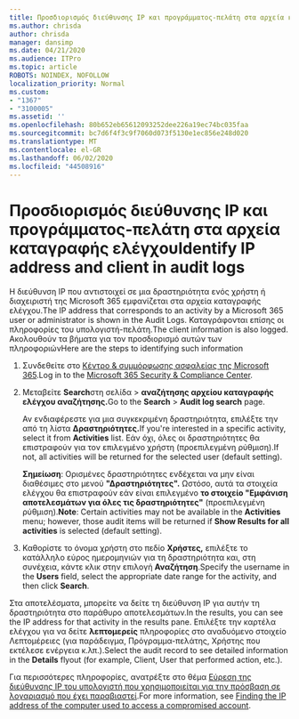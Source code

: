 ```yaml
---
title: Προσδιορισμός διεύθυνσης IP και προγράμματος-πελάτη στα αρχεία καταγραφής ελέγχου
ms.author: chrisda
author: chrisda
manager: dansimp
ms.date: 04/21/2020
ms.audience: ITPro
ms.topic: article
ROBOTS: NOINDEX, NOFOLLOW
localization_priority: Normal
ms.custom:
- "1367"
- "3100005"
ms.assetid: ''
ms.openlocfilehash: 80b652eb65612093252dee226a19ec74bc035faa
ms.sourcegitcommit: bc7d6f4f3c9f7060d073f5130e1ec856e248d020
ms.translationtype: MT
ms.contentlocale: el-GR
ms.lasthandoff: 06/02/2020
ms.locfileid: "44508916"
---
```

# <a name="identify-ip-address-and-client-in-audit-logs"></a><span data-ttu-id="bed06-102">Προσδιορισμός διεύθυνσης IP και προγράμματος-πελάτη στα αρχεία καταγραφής ελέγχου</span><span class="sxs-lookup"><span data-stu-id="bed06-102">Identify IP address and client in audit logs</span></span>

<span data-ttu-id="bed06-103">Η διεύθυνση IP που αντιστοιχεί σε μια δραστηριότητα ενός χρήστη ή διαχειριστή της Microsoft 365 εμφανίζεται στα αρχεία καταγραφής ελέγχου.</span><span class="sxs-lookup"><span data-stu-id="bed06-103">The IP address that corresponds to an activity by a Microsoft 365 user or administrator is shown in the Audit Logs.</span></span> <span data-ttu-id="bed06-104">Καταγράφονται επίσης οι πληροφορίες του υπολογιστή-πελάτη.</span><span class="sxs-lookup"><span data-stu-id="bed06-104">The client information is also logged.</span></span> <span data-ttu-id="bed06-105">Ακολουθούν τα βήματα για τον προσδιορισμό αυτών των πληροφοριών</span><span class="sxs-lookup"><span data-stu-id="bed06-105">Here are the steps to identifying such information</span></span>

1. <span data-ttu-id="bed06-106">Συνδεθείτε στο [Κέντρο & συμμόρφωσης ασφαλείας της Microsoft 365](https://protection.office.com/).</span><span class="sxs-lookup"><span data-stu-id="bed06-106">Log in to the [Microsoft 365 Security & Compliance Center](https://protection.office.com/).</span></span>

2. <span data-ttu-id="bed06-107">Μεταβείτε **Search**στη σελίδα  >  **αναζήτησης αρχείου καταγραφής ελέγχου αναζήτησης.**</span><span class="sxs-lookup"><span data-stu-id="bed06-107">Go to the **Search** > **Audit log search** page.</span></span>

   <span data-ttu-id="bed06-108">Αν ενδιαφέρεστε για μια συγκεκριμένη δραστηριότητα, επιλέξτε την από τη λίστα **Δραστηριότητες.**</span><span class="sxs-lookup"><span data-stu-id="bed06-108">If you're interested in a specific activity, select it from **Activities** list.</span></span> <span data-ttu-id="bed06-109">Εάν όχι, όλες οι δραστηριότητες θα επιστραφούν για τον επιλεγμένο χρήστη (προεπιλεγμένη ρύθμιση).</span><span class="sxs-lookup"><span data-stu-id="bed06-109">If not, all activities will be returned for the selected user (default setting).</span></span>

   <span data-ttu-id="bed06-110">**Σημείωση**: Ορισμένες δραστηριότητες ενδέχεται να μην είναι διαθέσιμες στο μενού **"Δραστηριότητες".** Ωστόσο, αυτά τα στοιχεία ελέγχου θα επιστραφούν εάν είναι επιλεγμένο **το στοιχείο "Εμφάνιση αποτελεσμάτων για όλες τις δραστηριότητες"** (προεπιλεγμένη ρύθμιση).</span><span class="sxs-lookup"><span data-stu-id="bed06-110">**Note**: Certain activities may not be available in the **Activities** menu; however, those audit items will be returned if **Show Results for all activities** is selected (default setting).</span></span>

3. <span data-ttu-id="bed06-111">Καθορίστε το όνομα χρήστη στο πεδίο **Χρήστες,** επιλέξτε το κατάλληλο εύρος ημερομηνιών για τη δραστηριότητα και, στη συνέχεια, κάντε κλικ στην επιλογή **Αναζήτηση**.</span><span class="sxs-lookup"><span data-stu-id="bed06-111">Specify the username in the **Users** field, select the appropriate date range for the activity, and then click **Search**.</span></span>

<span data-ttu-id="bed06-112">Στα αποτελέσματα, μπορείτε να δείτε τη διεύθυνση IP για αυτήν τη δραστηριότητα στο παράθυρο αποτελεσμάτων.</span><span class="sxs-lookup"><span data-stu-id="bed06-112">In the results, you can see the IP address for that activity in the results pane.</span></span> <span data-ttu-id="bed06-113">Επιλέξτε την καρτέλα ελέγχου για να δείτε **λεπτομερείς** πληροφορίες στο αναδυόμενο στοιχείο Λεπτομέρειες (για παράδειγμα, Πρόγραμμα-πελάτης, Χρήστης που εκτέλεσε ενέργεια κ.λπ.).</span><span class="sxs-lookup"><span data-stu-id="bed06-113">Select the audit record to see detailed information in the **Details** flyout (for example, Client, User that performed action, etc.).</span></span>

<span data-ttu-id="bed06-114">Για περισσότερες πληροφορίες, ανατρέξτε στο θέμα [Εύρεση της διεύθυνσης IP του υπολογιστή που χρησιμοποιείται για την πρόσβαση σε λογαριασμό που έχει παραβιαστεί](https://docs.microsoft.com/microsoft-365/compliance/auditing-troubleshooting-scenarios#find-the-ip-address-of-the-computer-used-to-access-a-compromised-account).</span><span class="sxs-lookup"><span data-stu-id="bed06-114">For more information, see [Finding the IP address of the computer used to access a compromised account](https://docs.microsoft.com/microsoft-365/compliance/auditing-troubleshooting-scenarios#find-the-ip-address-of-the-computer-used-to-access-a-compromised-account).</span></span>
